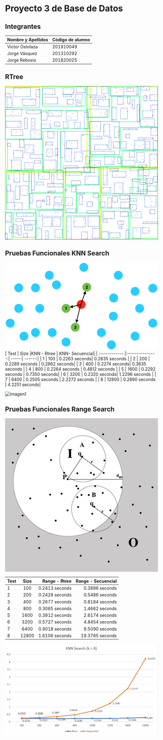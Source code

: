 

# Proyecto 3 de Base de Datos




## Integrantes

| Nombre y Apellidos | Código de alumno |
|-|-|
|Victor Ostolaza | 201910049 |
|Jorge Vásquez	| 201310292 |
|Jorge Rebosio | 201820025|

## RTree

![imagen1](images/rtree.png)





## Pruebas Funcionales KNN Search




![imagen1](images/knn.png)
| Test  | Size  |KNN - Rtree | KNN- Secuencial| 
| :------------ |:---------------:| -----:| ------:|
| 1 | 100 |  0.2263 seconds|  0.2835 seconds |
| 2 | 200 |  0.2289 seconds | 0.2862 seconds|
| 3 | 400 |  0.2274 seconds| 0.3635 seconds  |
| 4 | 800 |  0.2264 seconds |  0.4812 seconds |
| 5 | 1600 | 0.2292 seconds  |  0.7350 seconds|
| 6 | 3200 | 0.2320 seconds| 1.2296 seconds |
| 7 | 6400 | 0.2505 seconds | 2.2272 seconds |
| 8 | 12800 | 0.2890 seconds | 4.2251 seconds|

![imagen1](graficarangesearch/range.png)



## Pruebas Funcionales Range Search

![imagen1](images/range.jpg)




| Test  | Size  |Range - Rtree | Range - Secuencial| 
| :------------ |:---------------:| -----:| ------:|
| 1 | 100 |   0.2413 seconds|   0.3886 seconds |
| 2 | 200 | 0.2428 seconds  |	0.5486 seconds |
| 3 | 400 | 0.2677 seconds |   0.8184 seconds |
| 4 | 800 | 0.3065 seconds | 1.4662 seconds   |
| 5 | 1600 | 0.3912 seconds | 2.6174 seconds |
| 6 | 3200 | 0.5727 seconds | 4.8454 seconds|
| 7 | 6400 | 0.9018 seconds |9.5090 seconds |
| 8 | 12800 | 1.6106 seconds|19.3765 seconds |


![imagen1](images/graficaknnsearch.png)
